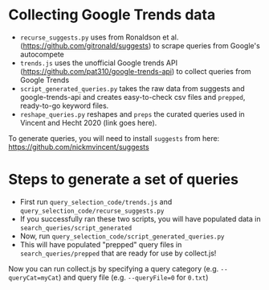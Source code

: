 # Collecting Google Trends data

* `recurse_suggests.py` uses from Ronaldson et al. (https://github.com/gitronald/suggests) to scrape queries from Google's autocompete
* `trends.js` uses the unofficial Google trends API (https://github.com/pat310/google-trends-api) to collect queries from Google Trends
* `script_generated_queries.py` takes the raw data from suggests and google-trends-api and creates easy-to-check csv files and `prepped`, ready-to-go keyword files.
* `reshape_queries.py` reshapes and `preps` the curated queries used in Vincent and Hecht 2020 (link goes here). 

To generate queries, you will need to install `suggests` from here: https://github.com/nickmvincent/suggests

# Steps to generate a set of queries
* First run `query_selection_code/trends.js` and `query_selection_code/recurse_suggests.py`
* If you successfully ran these two scripts, you will have populated data in `search_queries/script_generated`
* Now, run `query_selection_code/script_generated_queries.py`
* This will have populated "prepped" query files in `search_queries/prepped` that are ready for use by collect.js!

Now you can run collect.js by specifying a query category (e.g. `--queryCat=myCat`) and query file (e.g. `--queryFile=0` for `0.txt`)

